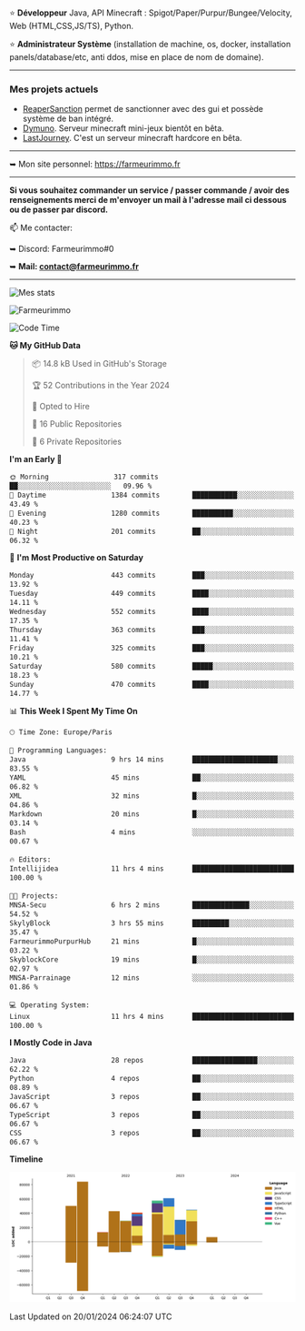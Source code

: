⭐ **Développeur** Java, API Minecraft : Spigot/Paper/Purpur/Bungee/Velocity, Web (HTML,CSS,JS/TS), Python.

⭐ **Administrateur Système** (installation de machine, os, docker, installation panels/database/etc, anti ddos, mise en place de nom de domaine).

---

### Mes projets actuels
- [ReaperSanction](https://www.spigotmc.org/resources/reapersanction.89580/) permet de sanctionner avec des gui et possède système de ban intégré.
- [Dymuno](https://discord.gg/dymuno-community-986460742293282886). Serveur minecraft mini-jeux bientôt en bêta.
- [LastJourney](https://lastjourney.fr). C'est un serveur minecraft hardcore en bêta.

---

➥ Mon site personnel: https://farmeurimmo.fr

---

**Si vous souhaitez commander un service / passer commande / avoir des renseignements merci de m'envoyer un mail à l'adresse mail ci dessous ou de passer par discord.**

📫 Me contacter:
 
   ➥ Discord: Farmeurimmo#0
   
   ➥ **Mail: contact@farmeurimmo.fr**

---

![Mes stats](https://github-readme-stats.farmeurimmo.fr/api?username=Farmeurimmo&count_private=true&show_icons=true&theme=radical)

<img src="https://komarev.com/ghpvc/?username=Farmeurimmo" alt="Farmeurimmo" />

<!--START_SECTION:waka-->
![Code Time](http://img.shields.io/badge/Code%20Time-1%2C124%20hrs%2029%20mins-blue)

**🐱 My GitHub Data** 

> 📦 14.8 kB Used in GitHub's Storage 
 > 
> 🏆 52 Contributions in the Year 2024
 > 
> 💼 Opted to Hire
 > 
> 📜 16 Public Repositories 
 > 
> 🔑 6 Private Repositories 
 > 
**I'm an Early 🐤** 

```text
🌞 Morning                317 commits         ██░░░░░░░░░░░░░░░░░░░░░░░   09.96 % 
🌆 Daytime                1384 commits        ███████████░░░░░░░░░░░░░░   43.49 % 
🌃 Evening                1280 commits        ██████████░░░░░░░░░░░░░░░   40.23 % 
🌙 Night                  201 commits         ██░░░░░░░░░░░░░░░░░░░░░░░   06.32 % 
```
📅 **I'm Most Productive on Saturday** 

```text
Monday                   443 commits         ███░░░░░░░░░░░░░░░░░░░░░░   13.92 % 
Tuesday                  449 commits         ████░░░░░░░░░░░░░░░░░░░░░   14.11 % 
Wednesday                552 commits         ████░░░░░░░░░░░░░░░░░░░░░   17.35 % 
Thursday                 363 commits         ███░░░░░░░░░░░░░░░░░░░░░░   11.41 % 
Friday                   325 commits         ███░░░░░░░░░░░░░░░░░░░░░░   10.21 % 
Saturday                 580 commits         █████░░░░░░░░░░░░░░░░░░░░   18.23 % 
Sunday                   470 commits         ████░░░░░░░░░░░░░░░░░░░░░   14.77 % 
```


📊 **This Week I Spent My Time On** 

```text
🕑︎ Time Zone: Europe/Paris

💬 Programming Languages: 
Java                     9 hrs 14 mins       █████████████████████░░░░   83.55 % 
YAML                     45 mins             ██░░░░░░░░░░░░░░░░░░░░░░░   06.82 % 
XML                      32 mins             █░░░░░░░░░░░░░░░░░░░░░░░░   04.86 % 
Markdown                 20 mins             █░░░░░░░░░░░░░░░░░░░░░░░░   03.14 % 
Bash                     4 mins              ░░░░░░░░░░░░░░░░░░░░░░░░░   00.67 % 

🔥 Editors: 
Intellijidea             11 hrs 4 mins       █████████████████████████   100.00 % 

🐱‍💻 Projects: 
MNSA-Secu                6 hrs 2 mins        ██████████████░░░░░░░░░░░   54.52 % 
SkylyBlock               3 hrs 55 mins       █████████░░░░░░░░░░░░░░░░   35.47 % 
FarmeurimmoPurpurHub     21 mins             █░░░░░░░░░░░░░░░░░░░░░░░░   03.22 % 
SkyblockCore             19 mins             █░░░░░░░░░░░░░░░░░░░░░░░░   02.97 % 
MNSA-Parrainage          12 mins             ░░░░░░░░░░░░░░░░░░░░░░░░░   01.86 % 

💻 Operating System: 
Linux                    11 hrs 4 mins       █████████████████████████   100.00 % 
```

**I Mostly Code in Java** 

```text
Java                     28 repos            ████████████████░░░░░░░░░   62.22 % 
Python                   4 repos             ██░░░░░░░░░░░░░░░░░░░░░░░   08.89 % 
JavaScript               3 repos             ██░░░░░░░░░░░░░░░░░░░░░░░   06.67 % 
TypeScript               3 repos             ██░░░░░░░░░░░░░░░░░░░░░░░   06.67 % 
CSS                      3 repos             ██░░░░░░░░░░░░░░░░░░░░░░░   06.67 % 
```



**Timeline**

![Lines of Code chart](https://raw.githubusercontent.com/Farmeurimmo/Farmeurimmo/main/assets/bar_graph.png)


 Last Updated on 20/01/2024 06:24:07 UTC
<!--END_SECTION:waka-->
